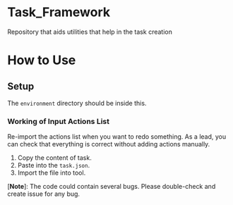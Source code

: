 # Task_Framework
Repository that aids utilities that help in the task creation

# How to Use

## Setup

The ```environment``` directory should be inside this. 

### Working of Input Actions List
Re-import the actions list when you want to redo something. As a lead, you can check that everything is correct without adding actions manually. 

1. Copy the content of task.
2. Paste into the ```task.json```.
3. Import the file into tool.

[**Note**]: The code could contain several bugs. Please double-check and create issue for any bug.
